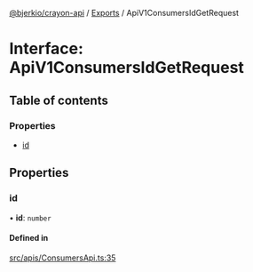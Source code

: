 [@bjerkio/crayon-api](../README.md) / [Exports](../modules.md) / ApiV1ConsumersIdGetRequest

# Interface: ApiV1ConsumersIdGetRequest

## Table of contents

### Properties

- [id](ApiV1ConsumersIdGetRequest.md#id)

## Properties

### id

• **id**: `number`

#### Defined in

[src/apis/ConsumersApi.ts:35](https://github.com/bjerkio/crayon-api-js/blob/22cd66d/src/apis/ConsumersApi.ts#L35)
